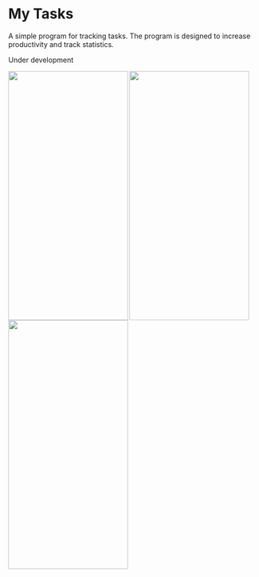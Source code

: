 # My Tasks

A simple program for tracking tasks. The program is designed to increase productivity and track statistics.

Under development

<a href="url"><img src="https://user-images.githubusercontent.com/80099010/160371419-cef92e1f-878e-4a2c-87fc-1ee13f0f821d.gif" align="left" height="500" width="240" ></a>

<a href="url"><img src="https://user-images.githubusercontent.com/80099010/160371573-0fe2af2a-a26e-468d-aef5-9eb3f6057aac.png" align="left" height="500" width="240" ></a>

<a href="url"><img src="https://user-images.githubusercontent.com/80099010/160371407-49401692-1fae-476d-8f50-54dbe39654fe.gif" align="left" height="500" width="240" ></a>

